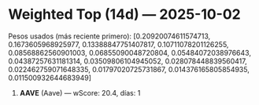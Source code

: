 # Weighted Top (14d) — 2025-10-02
Pesos usados (más reciente primero): [0.20920074611574713, 0.1673605968925977, 0.13388847751407817, 0.10711078201126255, 0.08568862560901003, 0.06855090048720804, 0.05484072038976643, 0.04387257631181314, 0.03509806104945052, 0.028078448839560417, 0.022462759071648335, 0.01797020725731867, 0.014376165805854935, 0.011500932644683949]
1. **AAVE** (Aave) — wScore: 20.4, días: 1